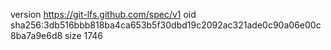 version https://git-lfs.github.com/spec/v1
oid sha256:3db516bbb818ba4ca653b5f30dbd19c2092ac321ade0c90a06e00c8ba7a9e6d8
size 1746
